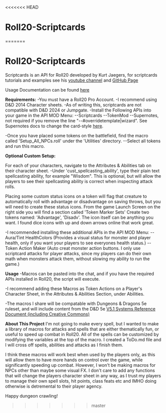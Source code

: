 <<<<<<< HEAD
# Roll20-Scriptcards
=======
# Roll20-Scriptcards

Scriptcards is an API for Roll20 developed by Kurt Jaegers, for scriptcards tutorials and examples see his [youtube channel](https://www.youtube.com/@kurtjaegers265) and [GitHub Page](https://github.com/kjaegers/ScriptCards)
    
Usage Documentation can be found [here](https://wiki.roll20.net/Script:ScriptCards)

**Requirements:**
-You must have a Roll20 Pro Account.
-I recommend using D&D 2014 Character sheets.
-As of writing this, scriptcards are not compatible with D&D 2024 or Jumpgate.
-Install the Following APIs into your game in the API MOD Menu: 
    --Scriptcards 
    --TokenMod 
    --Supernotes, not required if you remove the line "--#overridetemplate|wizard". See Supernotes docs to change the card-style [here](https://app.roll20.net/forum/post/11950821/supernotes-0-dot-2-4-now-with-even-more-templates/?pagenum=1).

-Once you have placed some tokens on the battlefield, find the macro called 'Setup_All_NPCs.roll' under the 'Utilities' directory.
    --Select all tokens and run this macro.

**Optional Custom Setup:**

For each of your characters, navigate to the Attributes & Abilities tab on their character sheet.
-Under 'cust_spellcasting_ability', type their plain text spellcasting ability, for example "Wisdom". This is optional, but will allow the players to see their spellcasting ability is correct when inspecting attack rolls.

Placing some custom status icons on a token will flag that creature to automatically roll with advantage or disadvantage on saving throws, but you will need to create these status icons.
From the game Launch Screen on the right side you will find a section called 'Token Marker Sets' Create two tokens named: 'Advantage', 'Disadv'. The icon itself can be anything you want. I found dice icons with up and down arrows online that work great. 

-I recommended installing these additional APIs in the API MOD Menu:
    --Aura/Tint HealthColors (Provides a visual status for monster and player health, only if you want your players to see everyones health status.)
    --Token Action Maker (Auto creat monster action buttons. I only use scriptcard attacks for player attacks, since my players can do their own math when monsters attack them, without slowing my ability to run the game.)

**Usage**
-Macros can be pasted into the chat, and if you have the required APIs installed in Roll20, the script will execute.

-I recommend adding these Macros as Token Actions on a Player's Character Sheet, in the Attributes & Abilities Section, under Abilities.

-The macros I share will be compatable with Dungeons & Dragons 5e ruleset, and will include content from the D&D 5e [V5.1 Systems Reference Document (including Creative Commons)](https://media.wizards.com/2023/downloads/dnd/SRD_CC_v5.1.pdf)

**About This Project**
I'm not going to make every spell, but I wanted to make a library of macros for attacks and spells that are either thematically fun, or useful to speed up combat in Roll20. All of the spells can be customized by modifying the variables at the top of the macro. I created a ToDo.md file and I will cross off spells, abilities and attacks as I finish them.

I think these macros will work best when used by the players only, as this will allow them to have more hands on control over the game, while significantly speeding up combat. However, I won't be making macros for NPCs other than maybe some visual FX. I don't care to add any functions that will change the players character sheet in any way, as I trust my players to manage their own spell slots, hit points, class feats etc and IMHO doing otherwise is detremental to their player agency.

Happy dungeon crawling!
>>>>>>> master
